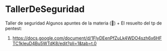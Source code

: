 # TallerDeSeguridad
Taller de seguridad 
Algunos apuntes de la materia (🎥) + El resuelto del tp de pentest:
1. https://docs.google.com/document/d/1FlyDEenPfZuLk4WDO4szh6x6HFTC1kIeuD4Bu5WTdK8/edit?pli=1&tab=t.0




